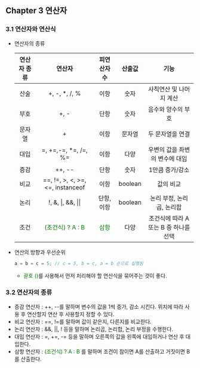 ## Chapter 3 연산자



### 3.1 연산자와 연산식

* 연산자의 종류

  | 연산자 종류 |                      연산자                       |              피연산자 수              | 산출값  |                 기능                  |
  | :---------: | :-----------------------------------------------: | :-----------------------------------: | :-----: | :-----------------------------------: |
  |    산술     |                   +, -, *, /, %                   |                 이항                  |  숫자   |        사칙연산 및 나머지 계산        |
  |    부호     |                       +, -                        |                 단항                  |  숫자   |          음수와 양수의 부호           |
  |   문자열    |                         +                         |                 이항                  | 문자열  |           두 문자열을 연결            |
  |    대입     |               =, +=,-=, *=, /=, %=                |                 이항                  |  다양   |    우변의 값을 좌변의 변수에 대입     |
  |    증감     |                      ++, --                       |                 단항                  |  숫자   |            1만큼 증가/감소            |
  |    비교     |         ==, !=, >, <, >=, <=, instanceof          |                 이항                  | boolean |               값의 비교               |
  |    논리     |                !, &, \|, &&, \|\|                 |              단항, 이항               | boolean |       논리 부정, 논리곱, 논리합       |
  |    조건     | <span style="color:green">(조건식) ? A : B</span> | <span style="color:green">삼항</span> |  다양   | 조건식에 따라 A 또는 B 중 하나를 선택 |

* 연산의 방향과 우선순위

  ~~~java
  a = b = c = 5; // c = 5, b = c, a = b 순으로 실행됨
  ~~~

  * <span style="color:green">괄호 ()</span>를 사용해서 먼저 처리해야 할 연산식을 묶어주는 것이 좋다.



### 3.2 연산자의 종류

* 증감 연산자 : ++, --를 말하며 변수의 값을 1씩 증가, 감소 시킨다. 위치에 따라 사용 후 연산할지 연산 후 사용할지 정할 수 있다.
* 비교 연산자 : ==, !=를 말하며 값이 같은지, 다른지를 비교한다.
* 논리 연산자 : &&, ||, ! 등을 말하며 논리곱, 논리합, 논리 부정을 수행한다.
* 대입 연산자 : =, +=, -= 등을 말하며 오른쪽의 값을 왼쪽에 대입하거나 연산 후 대입한다.
* 삼항 연산자 : <span style="color:green">(조건식) ? A : B</span> 를 말하며 조건이 참이면 A를 산출하고 거짓이면 B를 산출한다.